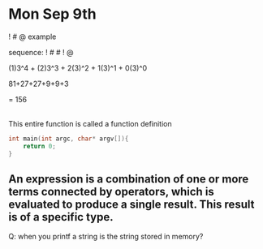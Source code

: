 # Mon Sep 9th

! # @ example

sequence: ! # # ! @

(1)3^4 + (2)3^3 + 2(3)^2 + 1(3)^1 + 0(3)^0

81+27+27+9+9+3

= 156

<br/>
This entire function is called a function definition

```c
int main(int argc, char* argv[]){
    return 0;
}
```

## An expression is a combination of one or more terms connected by operators, which is evaluated to produce a single result. This result is of a specific type.

Q: when you printf a string is the string stored in memory?
